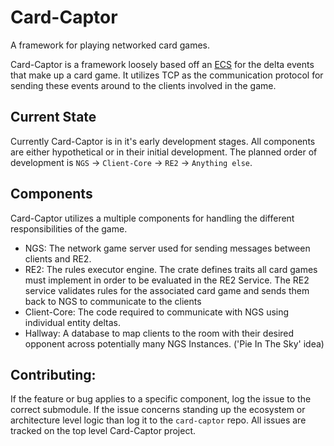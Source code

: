 # Card-Captor
A framework for playing networked card games.

Card-Captor is a framework loosely based off an [ECS](https://en.wikipedia.org/wiki/Entity_component_system) for the delta events that make up a card game.
 It utilizes TCP as the communication protocol for sending these events around to the clients involved in the game.

## Current State
Currently Card-Captor is in it's early development stages.
 All components are either hypothetical or in their initial development.
 The planned order of development is `NGS` -> `Client-Core` -> `RE2` -> `Anything else`.

## Components
Card-Captor utilizes a multiple components for handling the different responsibilities of the game.
- NGS: The network game server used for sending messages between clients and RE2.
- RE2: The rules executor engine.
 The crate defines traits all card games must implement in order to be evaluated in the RE2 Service.
 The RE2 service validates rules for the associated card game and sends them back to NGS to communicate to the clients
- Client-Core: The code required to communicate with NGS using individual entity deltas.
- Hallway: A database to map clients to the room with their desired opponent across potentially many NGS Instances. ('Pie In The Sky' idea)

## Contributing:
If the feature or bug applies to a specific component, log the issue to the correct submodule.
 If the issue concerns standing up the ecosystem or architecture level logic than log it to the `card-captor` repo.
 All issues are tracked on the top level Card-Captor project.

